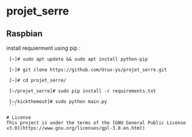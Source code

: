 # projet_serre

## Raspbian
  install requierment using pip :
   ```
    [~]# sudo apt update && sudo apt install python-pip

    [~]# git clone https://github.com/Urux-ys/projet_serre.git

    [~]# cd projet_serre/

    [~/projet_serre]# sudo pip install -r requirements.txt

    [~/kickthemout]# sudo python main.py
    ```

# License 
This project is under the terms of the [GNU General Public License v3.0](https://www.gnu.org/licenses/gpl-3.0.en.html)
